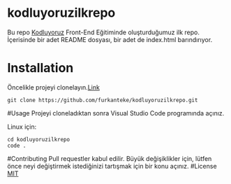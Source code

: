# kodluyoruzilkrepo
Bu repo [Kodluyoruz](https://kodluyoruz.org/tr/kodluyoruz/) Front-End Eğitiminde oluşturduğumuz ilk repo. İçerisinde bir adet README dosyası, bir adet de index.html barındırıyor.
# Installation
Öncelikle projeyi clonelayın.[Link](https://github.com/furkanteke/kodluyoruzilkrepo.git)
```
git clone https://github.com/furkanteke/kodluyoruzilkrepo.git
```
#Usage
Projeyi cloneladıktan sonra Visual Studio Code programında açınız.

Linux için:
```
cd kodluyoruzilkrepo
code .
```
#Contributing
Pull requestler kabul edilir. Büyük değişiklikler için, lütfen önce neyi değiştirmek istediğinizi tartışmak için bir konu açınız.
#License
[MIT](https://choosealicense.com/licenses/mit/)

